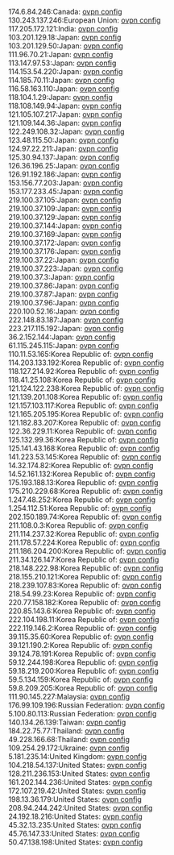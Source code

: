 174.6.84.246:Canada: [ovpn config](vpn/174_6_84_246.ovpn)  
130.243.137.246:European Union: [ovpn config](vpn/130_243_137_246.ovpn)  
117.205.172.121:India: [ovpn config](vpn/117_205_172_121.ovpn)  
103.201.129.18:Japan: [ovpn config](vpn/103_201_129_18.ovpn)  
103.201.129.50:Japan: [ovpn config](vpn/103_201_129_50.ovpn)  
111.96.70.21:Japan: [ovpn config](vpn/111_96_70_21.ovpn)  
113.147.97.53:Japan: [ovpn config](vpn/113_147_97_53.ovpn)  
114.153.54.220:Japan: [ovpn config](vpn/114_153_54_220.ovpn)  
114.185.70.11:Japan: [ovpn config](vpn/114_185_70_11.ovpn)  
116.58.163.110:Japan: [ovpn config](vpn/116_58_163_110.ovpn)  
118.104.1.29:Japan: [ovpn config](vpn/118_104_1_29.ovpn)  
118.108.149.94:Japan: [ovpn config](vpn/118_108_149_94.ovpn)  
121.105.107.217:Japan: [ovpn config](vpn/121_105_107_217.ovpn)  
121.109.144.36:Japan: [ovpn config](vpn/121_109_144_36.ovpn)  
122.249.108.32:Japan: [ovpn config](vpn/122_249_108_32.ovpn)  
123.48.115.50:Japan: [ovpn config](vpn/123_48_115_50.ovpn)  
124.97.22.211:Japan: [ovpn config](vpn/124_97_22_211.ovpn)  
125.30.94.137:Japan: [ovpn config](vpn/125_30_94_137.ovpn)  
126.36.196.25:Japan: [ovpn config](vpn/126_36_196_25.ovpn)  
126.91.192.186:Japan: [ovpn config](vpn/126_91_192_186.ovpn)  
153.156.77.203:Japan: [ovpn config](vpn/153_156_77_203.ovpn)  
153.177.233.45:Japan: [ovpn config](vpn/153_177_233_45.ovpn)  
219.100.37.105:Japan: [ovpn config](vpn/219_100_37_105.ovpn)  
219.100.37.109:Japan: [ovpn config](vpn/219_100_37_109.ovpn)  
219.100.37.129:Japan: [ovpn config](vpn/219_100_37_129.ovpn)  
219.100.37.144:Japan: [ovpn config](vpn/219_100_37_144.ovpn)  
219.100.37.169:Japan: [ovpn config](vpn/219_100_37_169.ovpn)  
219.100.37.172:Japan: [ovpn config](vpn/219_100_37_172.ovpn)  
219.100.37.176:Japan: [ovpn config](vpn/219_100_37_176.ovpn)  
219.100.37.22:Japan: [ovpn config](vpn/219_100_37_22.ovpn)  
219.100.37.223:Japan: [ovpn config](vpn/219_100_37_223.ovpn)  
219.100.37.3:Japan: [ovpn config](vpn/219_100_37_3.ovpn)  
219.100.37.86:Japan: [ovpn config](vpn/219_100_37_86.ovpn)  
219.100.37.87:Japan: [ovpn config](vpn/219_100_37_87.ovpn)  
219.100.37.96:Japan: [ovpn config](vpn/219_100_37_96.ovpn)  
220.100.52.16:Japan: [ovpn config](vpn/220_100_52_16.ovpn)  
222.148.83.187:Japan: [ovpn config](vpn/222_148_83_187.ovpn)  
223.217.115.192:Japan: [ovpn config](vpn/223_217_115_192.ovpn)  
36.2.152.144:Japan: [ovpn config](vpn/36_2_152_144.ovpn)  
61.115.245.115:Japan: [ovpn config](vpn/61_115_245_115.ovpn)  
110.11.53.165:Korea Republic of: [ovpn config](vpn/110_11_53_165.ovpn)  
114.203.133.192:Korea Republic of: [ovpn config](vpn/114_203_133_192.ovpn)  
118.127.214.92:Korea Republic of: [ovpn config](vpn/118_127_214_92.ovpn)  
118.41.25.108:Korea Republic of: [ovpn config](vpn/118_41_25_108.ovpn)  
121.124.122.238:Korea Republic of: [ovpn config](vpn/121_124_122_238.ovpn)  
121.139.201.108:Korea Republic of: [ovpn config](vpn/121_139_201_108.ovpn)  
121.157.103.117:Korea Republic of: [ovpn config](vpn/121_157_103_117.ovpn)  
121.165.205.195:Korea Republic of: [ovpn config](vpn/121_165_205_195.ovpn)  
121.182.83.207:Korea Republic of: [ovpn config](vpn/121_182_83_207.ovpn)  
122.36.229.11:Korea Republic of: [ovpn config](vpn/122_36_229_11.ovpn)  
125.132.99.36:Korea Republic of: [ovpn config](vpn/125_132_99_36.ovpn)  
125.141.43.168:Korea Republic of: [ovpn config](vpn/125_141_43_168.ovpn)  
141.223.53.145:Korea Republic of: [ovpn config](vpn/141_223_53_145.ovpn)  
14.32.174.82:Korea Republic of: [ovpn config](vpn/14_32_174_82.ovpn)  
14.52.161.132:Korea Republic of: [ovpn config](vpn/14_52_161_132.ovpn)  
175.193.188.13:Korea Republic of: [ovpn config](vpn/175_193_188_13.ovpn)  
175.210.229.68:Korea Republic of: [ovpn config](vpn/175_210_229_68.ovpn)  
1.247.48.252:Korea Republic of: [ovpn config](vpn/1_247_48_252.ovpn)  
1.254.112.51:Korea Republic of: [ovpn config](vpn/1_254_112_51.ovpn)  
202.150.189.74:Korea Republic of: [ovpn config](vpn/202_150_189_74.ovpn)  
211.108.0.3:Korea Republic of: [ovpn config](vpn/211_108_0_3.ovpn)  
211.114.237.32:Korea Republic of: [ovpn config](vpn/211_114_237_32.ovpn)  
211.178.57.224:Korea Republic of: [ovpn config](vpn/211_178_57_224.ovpn)  
211.186.204.200:Korea Republic of: [ovpn config](vpn/211_186_204_200.ovpn)  
211.34.126.147:Korea Republic of: [ovpn config](vpn/211_34_126_147.ovpn)  
218.148.222.98:Korea Republic of: [ovpn config](vpn/218_148_222_98.ovpn)  
218.155.210.121:Korea Republic of: [ovpn config](vpn/218_155_210_121.ovpn)  
218.239.107.83:Korea Republic of: [ovpn config](vpn/218_239_107_83.ovpn)  
218.54.99.23:Korea Republic of: [ovpn config](vpn/218_54_99_23.ovpn)  
220.77.158.182:Korea Republic of: [ovpn config](vpn/220_77_158_182.ovpn)  
220.85.143.6:Korea Republic of: [ovpn config](vpn/220_85_143_6.ovpn)  
222.104.198.11:Korea Republic of: [ovpn config](vpn/222_104_198_11.ovpn)  
222.119.146.2:Korea Republic of: [ovpn config](vpn/222_119_146_2.ovpn)  
39.115.35.60:Korea Republic of: [ovpn config](vpn/39_115_35_60.ovpn)  
39.121.190.2:Korea Republic of: [ovpn config](vpn/39_121_190_2.ovpn)  
39.124.78.191:Korea Republic of: [ovpn config](vpn/39_124_78_191.ovpn)  
59.12.244.198:Korea Republic of: [ovpn config](vpn/59_12_244_198.ovpn)  
59.18.219.200:Korea Republic of: [ovpn config](vpn/59_18_219_200.ovpn)  
59.5.134.159:Korea Republic of: [ovpn config](vpn/59_5_134_159.ovpn)  
59.8.209.205:Korea Republic of: [ovpn config](vpn/59_8_209_205.ovpn)  
111.90.145.227:Malaysia: [ovpn config](vpn/111_90_145_227.ovpn)  
176.99.109.196:Russian Federation: [ovpn config](vpn/176_99_109_196.ovpn)  
5.100.80.113:Russian Federation: [ovpn config](vpn/5_100_80_113.ovpn)  
140.134.26.139:Taiwan: [ovpn config](vpn/140_134_26_139.ovpn)  
184.22.75.77:Thailand: [ovpn config](vpn/184_22_75_77.ovpn)  
49.228.166.68:Thailand: [ovpn config](vpn/49_228_166_68.ovpn)  
109.254.29.172:Ukraine: [ovpn config](vpn/109_254_29_172.ovpn)  
5.181.235.14:United Kingdom: [ovpn config](vpn/5_181_235_14.ovpn)  
104.218.54.137:United States: [ovpn config](vpn/104_218_54_137.ovpn)  
128.211.236.153:United States: [ovpn config](vpn/128_211_236_153.ovpn)  
161.202.144.236:United States: [ovpn config](vpn/161_202_144_236.ovpn)  
172.107.219.42:United States: [ovpn config](vpn/172_107_219_42.ovpn)  
198.13.36.179:United States: [ovpn config](vpn/198_13_36_179.ovpn)  
208.94.244.242:United States: [ovpn config](vpn/208_94_244_242.ovpn)  
24.192.18.216:United States: [ovpn config](vpn/24_192_18_216.ovpn)  
45.32.13.235:United States: [ovpn config](vpn/45_32_13_235.ovpn)  
45.76.147.33:United States: [ovpn config](vpn/45_76_147_33.ovpn)  
50.47.138.198:United States: [ovpn config](vpn/50_47_138_198.ovpn)  
